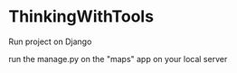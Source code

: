 # ThinkingWithTools

Run project on Django

run the manage.py on the "maps" app on your local server
